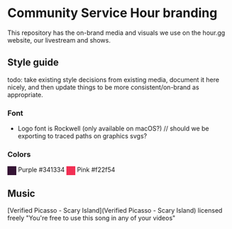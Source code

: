 # Community Service Hour branding

This repository has the on-brand media and visuals we use on the hour.gg website, our livestream and shows.

## Style guide

todo: take existing style decisions from existing media, document it here nicely, and then update things to be more consistent/on-brand as appropriate.

### Font

* Logo font is Rockwell (only available on macOS?) // should we be exporting to traced paths on graphics svgs?

### Colors

<div style="width: 20px; height: 20px; background-color: #341334; display:inline-block; vertical-align: middle"></div> Purple #341334

<div style="width: 20px; height: 20px; background-color: #f22f54; display:inline-block; vertical-align: middle"></div> Pink #f22f54




## Music

[Verified Picasso - Scary Island](Verified Picasso - Scary Island) licensed freely "You're free to use this song in any of your videos"

